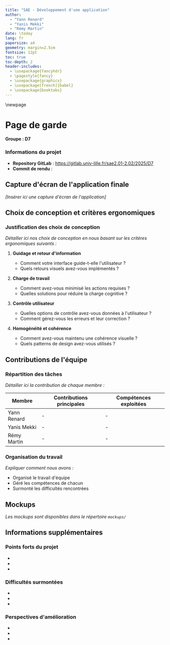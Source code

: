```yaml
---
title: "SAE - Développement d'une application"
author:
  - "Yann Renard"
  - "Yanis Mekki"
  - "Rémy Martin"
date: \today
lang: fr
papersize: a4
geometry: margin=2.5cm
fontsize: 12pt
toc: true
toc-depth: 2
header-includes:
  - \usepackage{fancyhdr}
  - \pagestyle{fancy}
  - \usepackage{graphicx}
  - \usepackage[french]{babel}
  - \usepackage{booktabs}
---
```


\newpage

# Page de garde
  
**Groupe : D7**

### Informations du projet
- **Repository GitLab** : https://gitlab.univ-lille.fr/sae2.01-2.02/2025/D7
- **Commit de rendu** : 

## Capture d'écran de l'application finale
*[Insérer ici une capture d'écran de l'application]*

## Choix de conception et critères ergonomiques

### Justification des choix de conception
*Détailler ici nos choix de conception en nous basant sur les critères ergonomiques suivants :*

1. **Guidage et retour d'information**
   - Comment votre interface guide-t-elle l'utilisateur ?
   - Quels retours visuels avez-vous implémentés ?

2. **Charge de travail**
   - Comment avez-vous minimisé les actions requises ?
   - Quelles solutions pour réduire la charge cognitive ?

3. **Contrôle utilisateur**
   - Quelles options de contrôle avez-vous données à l'utilisateur ?
   - Comment gérez-vous les erreurs et leur correction ?

4. **Homogénéité et cohérence**
   - Comment avez-vous maintenu une cohérence visuelle ?
   - Quels patterns de design avez-vous utilisés ?

## Contributions de l'équipe

### Répartition des tâches
*Détailler ici la contribution de chaque membre :*

| Membre | Contributions principales | Compétences exploitées |
|--------|-------------------------|----------------------|
| Yann Renard | - | - |
| Yanis Mekki | - | - |
| Rémy Martin | - | - |

### Organisation du travail
*Expliquer comment nous avons :*
- Organisé le travail d'équipe
- Géré les compétences de chacun
- Surmonté les difficultés rencontrées

## Mockups
*Les mockups sont disponibles dans le répertoire `mockups/`*

## Informations supplémentaires

### Points forts du projet
- 
- 
- 

### Difficultés surmontées
- 
- 
- 

### Perspectives d'amélioration
- 
- 
- 
